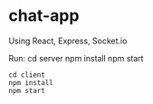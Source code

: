 # chat-app

Using React, Express, Socket.io


Run: cd server 
    npm install
    npm start


    cd client 
    npm install
    npm start